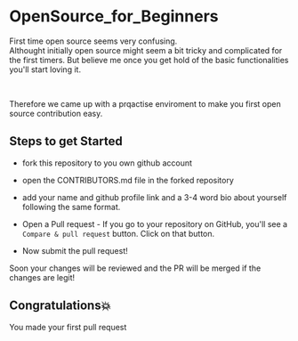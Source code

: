 # OpenSource_for_Beginners

First time open source seems very confusing.
<br>
Althought initially open source might seem a bit tricky and complicated for the first timers. But believe me once you get hold of the basic functionalities you'll start loving it.

<br>

Therefore we came up with a prqactise enviroment to make you first open source contribution easy. 


## Steps to get Started
* fork this repository to you own github account
* open the CONTRIBUTORS.md file in the forked repository
* add your name and github profile link and a 3-4 word bio about yourself following the same format.
* Open a Pull request - If you go to your repository on GitHub, you'll see a `Compare & pull request` button. Click on that button.

* Now submit the pull request!

Soon your changes will be reviewed and the PR will be merged if the changes are legit!


## Congratulations💥
You made your first pull request